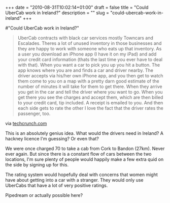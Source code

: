 +++
date = "2010-08-31T10:02:14+01:00"
draft = false
title = "Could UberCab work in Ireland?"
description = ""
slug = "could-ubercab-work-in-ireland"
+++

#"Could UberCab work in Ireland?"


 <div class="posterous_bookmarklet_entry">
 <blockquote class="posterous_long_quote">UberCab contracts with black car services mostly Towncars and Escalades. Theres a lot of unused inventory in those businesses and they are happy to work with someone who eats up that inventory. As a user you download an iPhone app (I have it on my iPad) and add your credit card information (thats the last time you ever have to deal with that). When you want a car to pick you up you hit a button. The app knows where you are and finds a car and driver nearby. The driver accepts via his/her own iPhone app, and you then get to watch them come to you on a map with a pretty darn good estimate of the number of minutes it will take for them to get there. When they arrive you get in the car and tell the driver where you want to go. When you get there you see the charges and accept them, which are then billed to your credit card, tip included. A receipt is emailed to you. And then each side gets to rate the other I love the fact that the driver rates the passenger, too.</blockquote>

<div class="posterous_quote_citation">via <a href="http://techcrunch.com/2010/08/31/what-if-ubercab-pulls-an-airbnb-taxi-business-could-finally-get-some-disruption/">techcrunch.com</a></div>
 <p>This is an absolutely genius idea. What would the drivers need in Ireland? A hackney licence I'm guessing? Or even that?
</p><p>We were once charged 70 to take a cab from Cork to Bandon (27km). Never ever again. But since there is a constant flow of cars between the two locations, I'm sure plenty of people would happily make a few extra quid on the side by signing up for this.
</p><p>The rating system would hopefully deal with concerns that women might have about getting into a car with a stranger. They would only use UberCabs that have a lot of very positive ratings.
</p><p>Pipedream or actually possible here?</p></div>
 